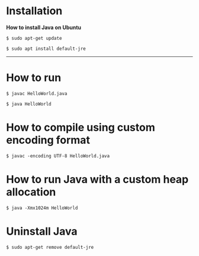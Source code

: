 
# Installation 


**How to install Java on Ubuntu**

```
$ sudo apt-get update

$ sudo apt install default-jre
```

---


# How to run

```
$ javac HelloWorld.java

$ java HelloWorld

```

# How to compile using custom encoding format

```
$ javac -encoding UTF-8 HelloWorld.java

```

# How to run Java with a custom heap allocation

```
$ java -Xmx1024m HelloWorld

```


# Uninstall Java

```
$ sudo apt-get remove default-jre

```
